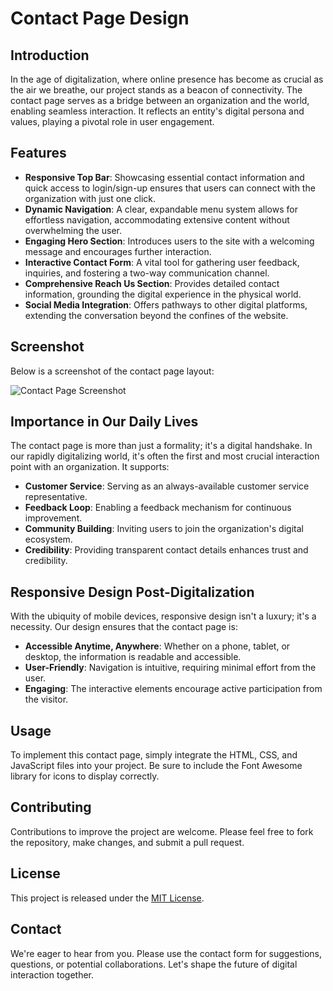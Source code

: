 # Contact Page Design

## Introduction

In the age of digitalization, where online presence has become as crucial as the air we breathe, our project stands as a beacon of connectivity. The contact page serves as a bridge between an organization and the world, enabling seamless interaction. It reflects an entity's digital persona and values, playing a pivotal role in user engagement.

## Features

- **Responsive Top Bar**: Showcasing essential contact information and quick access to login/sign-up ensures that users can connect with the organization with just one click.
- **Dynamic Navigation**: A clear, expandable menu system allows for effortless navigation, accommodating extensive content without overwhelming the user.
- **Engaging Hero Section**: Introduces users to the site with a welcoming message and encourages further interaction.
- **Interactive Contact Form**: A vital tool for gathering user feedback, inquiries, and fostering a two-way communication channel.
- **Comprehensive Reach Us Section**: Provides detailed contact information, grounding the digital experience in the physical world.
- **Social Media Integration**: Offers pathways to other digital platforms, extending the conversation beyond the confines of the website.


## Screenshot

Below is a screenshot of the contact page layout:

![Contact Page Screenshot](img_readme/screenshot.png)

## Importance in Our Daily Lives

The contact page is more than just a formality; it's a digital handshake. In our rapidly digitalizing world, it's often the first and most crucial interaction point with an organization. It supports:
- **Customer Service**: Serving as an always-available customer service representative.
- **Feedback Loop**: Enabling a feedback mechanism for continuous improvement.
- **Community Building**: Inviting users to join the organization's digital ecosystem.
- **Credibility**: Providing transparent contact details enhances trust and credibility.

## Responsive Design Post-Digitalization

With the ubiquity of mobile devices, responsive design isn't a luxury; it's a necessity. Our design ensures that the contact page is:
- **Accessible Anytime, Anywhere**: Whether on a phone, tablet, or desktop, the information is readable and accessible.
- **User-Friendly**: Navigation is intuitive, requiring minimal effort from the user.
- **Engaging**: The interactive elements encourage active participation from the visitor.

## Usage

To implement this contact page, simply integrate the HTML, CSS, and JavaScript files into your project. Be sure to include the Font Awesome library for icons to display correctly.

## Contributing

Contributions to improve the project are welcome. Please feel free to fork the repository, make changes, and submit a pull request.

## License

This project is released under the [MIT License](LICENSE).


## Contact

We're eager to hear from you. Please use the contact form for suggestions, questions, or potential collaborations. Let's shape the future of digital interaction together.
